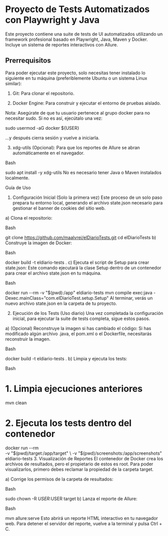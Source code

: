 # Proyecto de Tests Automatizados con Playwright y Java
Este proyecto contiene una suite de tests de UI automatizados utilizando un framework profesional basado en Playwright, Java, Maven y Docker. Incluye un sistema de reportes interactivos con Allure.

## Prerrequisitos
Para poder ejecutar este proyecto, solo necesitas tener instalado lo siguiente en tu máquina (preferiblemente Ubuntu o un sistema Linux similar):

1. Git: Para clonar el repositorio.

2. Docker Engine: Para construir y ejecutar el entorno de pruebas aislado.

Nota: Asegúrate de que tu usuario pertenece al grupo docker para no necesitar sudo. Si no es así, ejecútalo una vez:

sudo usermod -aG docker ${USER}

...y después cierra sesión y vuelve a iniciarla.

3. xdg-utils (Opcional): Para que los reportes de Allure se abran automáticamente en el navegador.

Bash

sudo apt install -y xdg-utils
No es necesario tener Java o Maven instalados localmente.

Guía de Uso
1. Configuración Inicial (Solo la primera vez)
Este proceso de un solo paso prepara tu entorno local, generando el archivo state.json necesario para gestionar el banner de cookies del sitio web.

a) Clona el repositorio:

Bash

git clone https://github.com/maalvrei/elDiarioTests.git
cd elDiarioTests
b) Construye la imagen de Docker:

Bash

docker build -t eldiario-tests .
c) Ejecuta el script de Setup para crear state.json:
Este comando ejecutará la clase Setup dentro de un contenedor para crear el archivo state.json en tu máquina.

Bash

docker run --rm -v "$(pwd):/app" eldiario-tests mvn compile exec:java -Dexec.mainClass="com.elDiarioTest.setup.Setup"
Al terminar, verás un nuevo archivo state.json en la carpeta de tu proyecto.

2. Ejecución de los Tests (Uso diario)
Una vez completada la configuración inicial, para ejecutar la suite de tests completa, sigue estos pasos.

a) (Opcional) Reconstruye la imagen si has cambiado el código:
Si has modificado algún archivo .java, el pom.xml o el Dockerfile, necesitarás reconstruir la imagen.

Bash

docker build -t eldiario-tests .
b) Limpia y ejecuta los tests:

Bash

# 1. Limpia ejecuciones anteriores
mvn clean

# 2. Ejecuta los tests dentro del contenedor
docker run --rm \
  -v "$(pwd)/target:/app/target" \
  -v "$(pwd)/screenshots:/app/screenshots" \
  eldiario-tests
3. Visualización de Reportes
El contenedor de Docker crea los archivos de resultados, pero el propietario de estos es root. Para poder visualizarlos, primero debes reclamar la propiedad de la carpeta target.

a) Corrige los permisos de la carpeta de resultados:

Bash

sudo chown -R $USER:$USER target
b) Lanza el reporte de Allure:

Bash

mvn allure:serve
Esto abrirá un reporte HTML interactivo en tu navegador web. Para detener el servidor del reporte, vuelve a la terminal y pulsa Ctrl + C.








